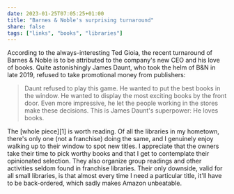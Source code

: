 ```yaml
---
date: 2023-01-25T07:05:25+01:00
title: "Barnes & Noble's surprising turnaround"
share: false
tags: ["links", "books", "libraries"]
---
```

According to the always-interesting Ted Gioia, the recent turnaround of Barnes
& Noble is to be attributed to the company's new CEO and his love of books.
Quite astonishingly James Daunt, who took the helm of B&N in late 2019, refused
to take promotional money from publishers:

> Daunt refused to play this game. He wanted to put the best books in the
> window. He wanted to display the most exciting books by the front door. Even
> more impressive, he let the people working in the stores make these
> decisions. This is James Daunt's superpower: He loves books.

The [whole piece][1] is worth reading. Of all the libraries in my hometown,
there's only one (not a franchise) doing the same, and I genuinely enjoy
walking up to their window to spot new titles. I appreciate that the owners
take their time to pick worthy books and that I get to contemplate their
opinionated selection. They also organize group readings and other activities
seldom found in franchise libraries. Their only downside, valid for all small
libraries, is that almost every time I need a particular title, it'll have to
be back-ordered, which sadly makes Amazon unbeatable.


